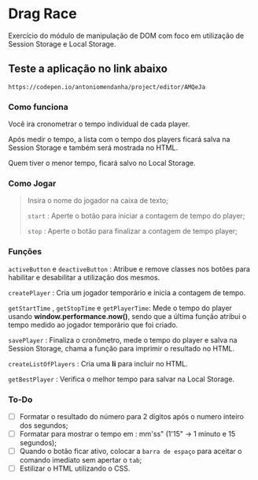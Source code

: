 # Drag Race

Exercício do módulo de manipulação de DOM com foco em utilização de Session Storage e Local Storage.

## Teste a aplicação no link abaixo
`https://codepen.io/antoniomendanha/project/editor/AMQeJa`

### Como funciona

Você ira cronometrar o tempo individual de cada player.

Após medir o tempo, a lista com o tempo dos players ficará salva na Session Storage e também será mostrada no HTML.

Quem tiver o menor tempo, ficará salvo no Local Storage.

### Como Jogar

>Insira o nome do jogador na caixa de texto;
>
>`start` : Aperte o botão para iniciar a contagem de tempo do player;
>
>`stop` : Aperte o botão para finalizar a contagem de tempo player;

### Funções

`activeButton` e `deactiveButton` : Atribue e remove classes nos botões para habilitar e desabilitar a utilização dos mesmos.

`createPlayer` : Cria um jogador temporário e inicia a contagem de tempo.

`getStartTime` , `getStopTime`  e `getPlayerTime`: Mede o tempo do player usando **window.performance.now()**, sendo que a última função atribui o tempo medido ao jogador temporário que foi criado.

`savePlayer` : Finaliza o cronômetro, mede o tempo do player e salva na Session Storage, chama a função para imprimir o resultado no HTML.

`createListOfPlayers` : Cria uma **li** para incluir no HTML.

`getBestPlayer` : Verifica o melhor tempo para salvar na Local Storage.

### To-Do

- [ ] Formatar o resultado do número para 2 dígitos após o numero inteiro dos segundos;
- [ ] Formatar para mostrar o tempo em : mm'ss" (1'15" -> 1 minuto e 15 segundos);
- [ ] Quando o botão ficar ativo, colocar a `barra de espaço` para aceitar o comando imediato sem apertar o `tab`;
- [ ] Estilizar o HTML utilizando o CSS.